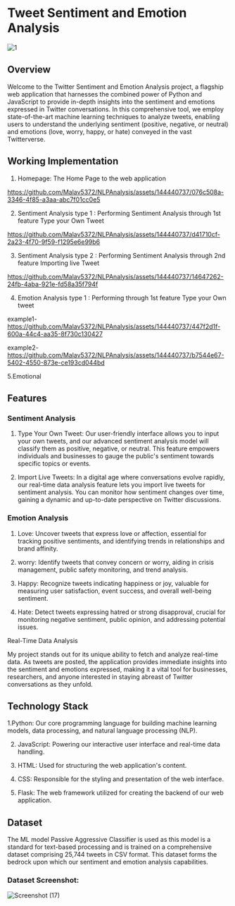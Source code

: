 # Tweet Sentiment and Emotion Analysis

![1](https://github.com/Malav5372/NLPAnalysis/assets/144440737/39301d34-09f3-4fc2-a4b0-a5f3e72bbfd3)

## Overview
Welcome to the Twitter Sentiment and Emotion Analysis project, a flagship web application that harnesses the combined power of Python and JavaScript to provide in-depth insights into the sentiment and emotions expressed in Twitter conversations. In this comprehensive tool, we employ state-of-the-art machine learning techniques to analyze tweets, enabling users to understand the underlying sentiment (positive, negative, or neutral) and emotions (love, worry, happy, or hate) conveyed in the vast Twitterverse.

## Working Implementation

1. Homepage: The Home Page to the web application

https://github.com/Malav5372/NLPAnalysis/assets/144440737/076c508a-3346-4f85-a3aa-abc7f01cc0e5

2. Sentiment Analysis type 1 : Performing Sentiment Analysis through 1st feature Type your Own Tweet

https://github.com/Malav5372/NLPAnalysis/assets/144440737/d41710cf-2a23-4f70-9f59-f1295e6e99b6

3. Sentiment Analysis type 2 : Performing Sentiment Analysis through 2nd feature Importing live Tweet

https://github.com/Malav5372/NLPAnalysis/assets/144440737/14647262-24fb-4aba-921e-fd58a35f794f

4. Emotion Analysis type 1 : Performing through 1st feature Type your Own tweet

example1-https://github.com/Malav5372/NLPAnalysis/assets/144440737/447f2d1f-600a-44c4-aa35-8f730c130427


example2-https://github.com/Malav5372/NLPAnalysis/assets/144440737/b7544e67-5402-4550-873e-ce193cd044bd

5.Emotional
   





## Features

### Sentiment Analysis

1. Type Your Own Tweet: Our user-friendly interface allows you to input your own tweets, and our advanced sentiment analysis model will classify them as positive, negative, or neutral. This feature empowers individuals and businesses to gauge the public's sentiment towards specific topics or events.

2. Import Live Tweets: In a digital age where conversations evolve rapidly, our real-time data analysis feature lets you import live tweets for sentiment analysis. You can monitor how sentiment changes over time, gaining a dynamic and up-to-date perspective on Twitter discussions.

### Emotion Analysis

1. Love: Uncover tweets that express love or affection, essential for tracking positive sentiments, and identifying trends in relationships and brand affinity.

2. worry: Identify tweets that convey concern or worry, aiding in crisis management, public safety monitoring, and trend analysis.

3. Happy: Recognize tweets indicating happiness or joy, valuable for measuring user satisfaction, event success, and overall well-being sentiment.

4. Hate: Detect tweets expressing hatred or strong disapproval, crucial for monitoring negative sentiment, public opinion, and addressing potential issues.

Real-Time Data Analysis

My project stands out for its unique ability to fetch and analyze real-time data. As tweets are posted, the application provides immediate insights into the sentiment and emotions expressed, making it a vital tool for businesses, researchers, and anyone interested in staying abreast of Twitter conversations as they unfold.

## Technology Stack

1.Python: Our core programming language for building machine learning models, data processing, and natural language processing (NLP).

2. JavaScript: Powering our interactive user interface and real-time data handling.

3. HTML: Used for structuring the web application's content.

4. CSS: Responsible for the styling and presentation of the web interface.

5. Flask: The web framework utilized for creating the backend of our web application.

## Dataset
The ML model Passive Aggressive Classifier is used as this model is a standard for text-based processing and is trained on a comprehensive dataset comprising 25,744 tweets in CSV format. This dataset forms the bedrock upon which our sentiment and emotion analysis capabilities.

### Dataset Screenshot:

![Screenshot (17)](https://github.com/Malav5372/NLPAnalysis/assets/144440737/abd25836-0e3c-4a4e-b810-06c7bb8ace6c)
